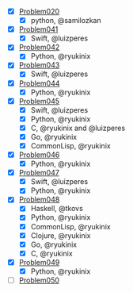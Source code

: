 - [X] [Problem020](https://projecteuler.net/problem=20)
	- [X] python, @samilozkan
- [X] [Problem041](https://projecteuler.net/problem=41)
	- [X] Swift, @luizperes
- [X] [Problem042](https://projecteuler.net/problem=42)
	- [X] Python, @ryukinix
- [X] [Problem043](https://projecteuler.net/problem=43)
	- [X] Swift, @luizperes
- [X] [Problem044](https://projecteuler.net/problem=44)
	- [X] Python, @ryukinix
- [X] [Problem045](https://projecteuler.net/problem=45)
	- [X] Swift, @luizperes
	- [X] Python, @ryukinix
	- [X] C, @ryukinix and @luizperes
	- [X] Go, @ryukinix
	- [X] CommonLisp, @ryukinix
- [X] [Problem046](https://projecteuler.net/problem=46)
	- [X] Python, @ryukinix
- [X] [Problem047](https://projecteuler.net/problem=47)
	- [X] Swift, @luizperes
	- [X] Python, @ryukinix
- [X] [Problem048](https://projecteuler.net/problem=48)
	- [X] Haskell, @tkovs
	- [X] Python, @ryukinix
	- [X] CommonLisp, @ryukinix
	- [X] Clojure, @ryukinix
	- [X] Go, @ryukinix
	- [X] C, @ryukinix
- [X] [Problem049](https://projecteuler.net/problem=49)
	- [X] Python, @ryukinix
- [ ] [Problem050](https://projecteuler.net/problem=50)
